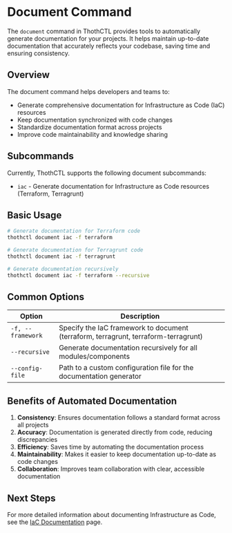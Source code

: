 # Document Command

The `document` command in ThothCTL provides tools to automatically generate documentation for your projects. It helps maintain up-to-date documentation that accurately reflects your codebase, saving time and ensuring consistency.

## Overview

The document command helps developers and teams to:

- Generate comprehensive documentation for Infrastructure as Code (IaC) resources
- Keep documentation synchronized with code changes
- Standardize documentation format across projects
- Improve code maintainability and knowledge sharing

## Subcommands

Currently, ThothCTL supports the following document subcommands:

- `iac` - Generate documentation for Infrastructure as Code resources (Terraform, Terragrunt)

## Basic Usage

```bash
# Generate documentation for Terraform code
thothctl document iac -f terraform

# Generate documentation for Terragrunt code
thothctl document iac -f terragrunt

# Generate documentation recursively
thothctl document iac -f terraform --recursive
```

## Common Options

| Option | Description |
|--------|-------------|
| `-f, --framework` | Specify the IaC framework to document (terraform, terragrunt, terraform-terragrunt) |
| `--recursive` | Generate documentation recursively for all modules/components |
| `--config-file` | Path to a custom configuration file for the documentation generator |

## Benefits of Automated Documentation

1. **Consistency**: Ensures documentation follows a standard format across all projects
2. **Accuracy**: Documentation is generated directly from code, reducing discrepancies
3. **Efficiency**: Saves time by automating the documentation process
4. **Maintainability**: Makes it easier to keep documentation up-to-date as code changes
5. **Collaboration**: Improves team collaboration with clear, accessible documentation

## Next Steps

For more detailed information about documenting Infrastructure as Code, see the [IaC Documentation](document_iac.md) page.
